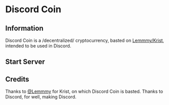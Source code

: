# Discord Coin

## Information

Discord Coin is a /decentralized/ cryptocurrency, basted on [Lemmmy/Krist](https://github.com/Lemmmy/Krist), intended to be used in Discord.

## Start Server

## Credits

Thanks to [@Lemmmy](https://github.com/Lemmmy) for Krist, on which Discord Coin is basted. Thanks to Discord, for well, making Discord.
